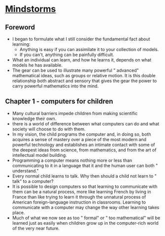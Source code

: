 # [Mindstorms](http://goodreads.com/book/show/703532)
## Foreword
- I began to formulate what I still consider the fundamental fact about learning:
	- Anything is easy if you can assimilate it to your collection of models.
	- If you can't, anything can be painfully difficult.
- What an individual can learn, and how he learns it, depends on what models he has available.
- The gear can be used to illustrate many powerful " advanced" mathematical ideas, such as groups or relative motion. It is this double relationship both abstract and sensory that gives the gear the power to carry powerful mathematics into the mind.

## Chapter 1 - computers for children
- Many cultural barriers impede children from making scientific knowledge their own.
- there is a world of difference between what computers can do and what society will choose to do with them.
- In my vision, the child programs the computer and, in doing so, both acquires a sense of mastery over a piece of the most modern and powerful technology and establishes an intimate contact with some of the deepest ideas from science, from mathematics, and from the art of intellectual model building.
- Programming a computer means nothing more or less than communicating to it in a language that it and the human user can both " understand."
- Every normal child learns to talk. Why then should a child not learn to " talk" to a computer?
- It is possible to design computers so that learning to communicate with them can be a natural process, more like learning French by living in France than like trying to learn it through the unnatural process of American foreign-language instruction in classrooms. Learning to communicate with a computer may change the way other learning takes place.
- Much of what we now see as too " formal" or " too mathematical" will be learned just as easily when children grow up in the computer-rich world of the very near future.